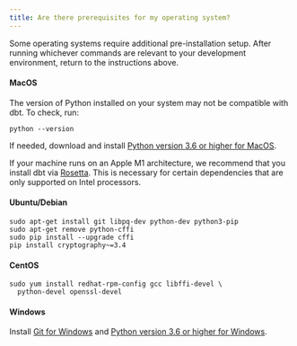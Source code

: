 ```yaml
---
title: Are there prerequisites for my operating system?
---
```


Some operating systems require additional pre-installation setup. After running whichever commands are relevant to your development environment, return to the instructions above.

#### MacOS

The version of Python installed on your system may not be compatible with dbt. To check, run:
```
python --version
```
If needed, download and install [Python version 3.6 or higher for MacOS](https://www.python.org/downloads/macos).

If your machine runs on an Apple M1 architecture, we recommend that you install dbt via [Rosetta](https://support.apple.com/en-us/HT211861). This is necessary for certain dependencies that are only supported on Intel processors.

#### Ubuntu/Debian
```shell
sudo apt-get install git libpq-dev python-dev python3-pip
sudo apt-get remove python-cffi
sudo pip install --upgrade cffi
pip install cryptography~=3.4
```

#### CentOS

```shell
sudo yum install redhat-rpm-config gcc libffi-devel \
  python-devel openssl-devel
```

#### Windows

Install [Git for Windows](https://git-scm.com/downloads) and [Python version 3.6 or higher for Windows](https://www.python.org/downloads/windows/).